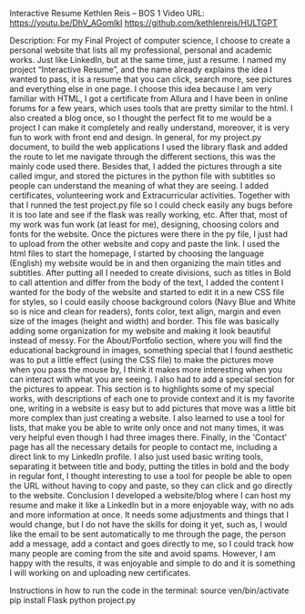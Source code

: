 Interactive Resume
Kethlen Reis – BOS 1 
Video URL: https://youtu.be/DhV_AGomlkI
https://github.com/kethlenreis/HULTGPT

Description:
  For my Final Project of computer science, I choose to create a personal website that lists all my professional, personal and academic works. Just like LinkedIn, but at the same time, just a resume. 
I named my project “Interactive Resume”, and the name already explains the idea I wanted to pass, it is a resume that you can click, search more, see pictures and everything else in one page. 
I choose this idea because I am very familiar with HTML, I got a certificate from Allura and I have been in online forums for a few years, which uses tools that are pretty similar to the html. I also created a blog once, so I thought the perfect fit to me would be a project I can make it completely and really understand, moreover, it is very fun to work with front end and design.
In general, for my project.py document, to build the web applications I used the library flask and added the route to let me navigate through the different sections, this was the mainly code used there. Besides that, I added the pictures through a site called imgur, and stored the pictures in the python file with subtitles so people can understand the meaning of what they are seeing. I added certificates, volunteering work and Extracurricular activities. Together with that I runned the test project.py file so I could check easily any bugs before it is too late and see if the flask was really working, etc. 
After that, most of my work was fun work (at least for me), designing, choosing colors and fonts for the website. 
Once the pictures were there in the py file, I just had to upload from the other website and copy and paste the link. I used the html files to start the homepage, I started by choosing the language (English) my website would be in and then organizing the main titles and subtitles. After putting all I needed to create divisions, such as titles in Bold to call attention and differ from the body of the text, I added the content I wanted for the body of the website and started to edit it in a new CSS file for styles, so I could easily choose background colors (Navy Blue and White so is nice and clean for readers), fonts color, text align, margin and even size of the images (height and width) and border. This file was basically adding some organization for my website and making it look beautiful instead of messy. 
For the About/Portfolio section, where you will find the educational background in images, something special that I found aesthetic was to put a little effect (using the CSS file) to make the pictures move when you pass the mouse by, I think it makes more interesting when you can interact with what you are seeing. I also had to add a special section for the pictures to appear. This section is to highlights some of my special works, with descriptions of each one to provide context and it is my favorite one, writing in a website is easy but to add pictures that move was a little bit more complex than just creating a website. I also learned to use a tool for lists, that make you be able to write only once and not many times, it was very helpful even though I had three images there. 
Finally, in the 'Contact' page has all the necessary details for people to contact me, including a direct link to my LinkedIn profile. I also just used basic writing tools, separating it between title and body, putting the titles in bold and the body in regular font, I thought interesting to use a tool for people be able to open the URL without having to copy and paste, so they can click and go directly to the website. 
Conclusion
I developed a website/blog where I can host my resume and make it like a LinkedIn but in a more enjoyable way, with no ads and more information at once. It needs some adjustments and things that I would change, but I do not have the skills for doing it yet, such as, I would like the email to be sent automatically to me through the page, the person add a message, add a contact and goes directly to me, so I could track how many people are coming from the site and avoid spams. However, I am happy with the results, it was enjoyable and simple to do and it is something I will working on and uploading new certificates. 

Instructions in how to run the code in the terminal: 
source ven/bin/activate
pip install Flask
python project.py
